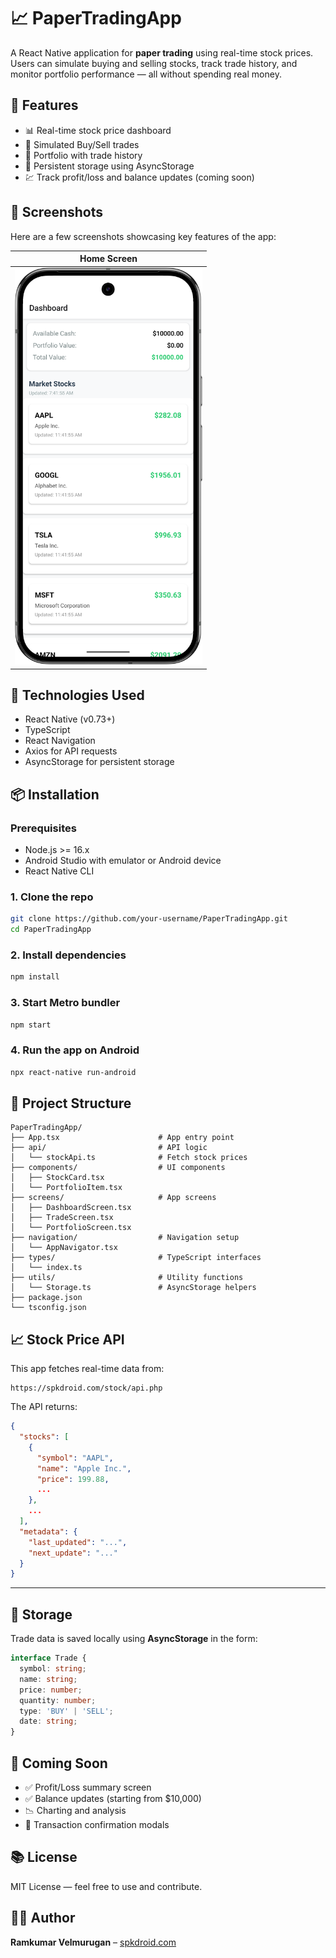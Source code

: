 # 📈 PaperTradingApp

A React Native application for **paper trading** using real-time stock prices. Users can simulate buying and selling stocks, track trade history, and monitor portfolio performance — all without spending real money.

## 🚀 Features

- 📊 Real-time stock price dashboard
- 🛒 Simulated Buy/Sell trades
- 💼 Portfolio with trade history
- 🔁 Persistent storage using AsyncStorage
- 💹 Track profit/loss and balance updates (coming soon)


## 📱 Screenshots

Here are a few screenshots showcasing key features of the app:

| Home Screen |
|-------------|
| <img src="Screenshot1.png" width="300"/> |



## 🧠 Technologies Used

- React Native (v0.73+)
- TypeScript
- React Navigation
- Axios for API requests
- AsyncStorage for persistent storage

## 📦 Installation

### Prerequisites

- Node.js >= 16.x
- Android Studio with emulator or Android device
- React Native CLI

### 1. Clone the repo

```bash
git clone https://github.com/your-username/PaperTradingApp.git
cd PaperTradingApp
````

### 2. Install dependencies

```bash
npm install
```

### 3. Start Metro bundler

```bash
npm start
```

### 4. Run the app on Android

```bash
npx react-native run-android
```

## 📁 Project Structure

```
PaperTradingApp/
├── App.tsx                      # App entry point
├── api/                         # API logic
│   └── stockApi.ts              # Fetch stock prices
├── components/                  # UI components
│   ├── StockCard.tsx
│   └── PortfolioItem.tsx
├── screens/                     # App screens
│   ├── DashboardScreen.tsx
│   ├── TradeScreen.tsx
│   └── PortfolioScreen.tsx
├── navigation/                  # Navigation setup
│   └── AppNavigator.tsx
├── types/                       # TypeScript interfaces
│   └── index.ts
├── utils/                       # Utility functions
│   └── Storage.ts               # AsyncStorage helpers
├── package.json
└── tsconfig.json
```

## 📈 Stock Price API

This app fetches real-time data from:

```
https://spkdroid.com/stock/api.php
```

The API returns:

```json
{
  "stocks": [
    {
      "symbol": "AAPL",
      "name": "Apple Inc.",
      "price": 199.88,
      ...
    },
    ...
  ],
  "metadata": {
    "last_updated": "...",
    "next_update": "..."
  }
}
```

---

## 🔐 Storage

Trade data is saved locally using **AsyncStorage** in the form:

```ts
interface Trade {
  symbol: string;
  name: string;
  price: number;
  quantity: number;
  type: 'BUY' | 'SELL';
  date: string;
}
```

## 🧪 Coming Soon

* ✅ Profit/Loss summary screen
* ✅ Balance updates (starting from \$10,000)
* 📉 Charting and analysis
* 💬 Transaction confirmation modals

## 📚 License

MIT License — feel free to use and contribute.


## 👨‍💻 Author

**Ramkumar Velmurugan** – [spkdroid.com](https://spkdroid.com)
